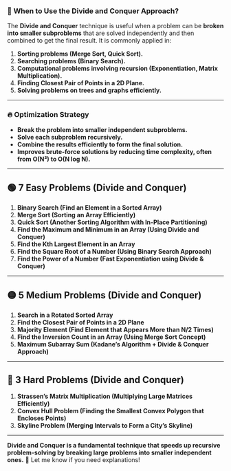 ### 📌 **When to Use the Divide and Conquer Approach?**  
The **Divide and Conquer** technique is useful when a problem can be **broken into smaller subproblems** that are solved independently and then combined to get the final result. It is commonly applied in:  

1. **Sorting problems (Merge Sort, Quick Sort).**  
2. **Searching problems (Binary Search).**  
3. **Computational problems involving recursion (Exponentiation, Matrix Multiplication).**  
4. **Finding Closest Pair of Points in a 2D Plane.**  
5. **Solving problems on trees and graphs efficiently.**  

---

### 🔥 **Optimization Strategy**  
- **Break the problem into smaller independent subproblems.**  
- **Solve each subproblem recursively.**  
- **Combine the results efficiently to form the final solution.**  
- **Improves brute-force solutions by reducing time complexity, often from O(N²) to O(N log N).**  

---

## 🟢 **7 Easy Problems (Divide and Conquer)**
1. **Binary Search (Find an Element in a Sorted Array)**  
2. **Merge Sort (Sorting an Array Efficiently)**  
3. **Quick Sort (Another Sorting Algorithm with In-Place Partitioning)**  
4. **Find the Maximum and Minimum in an Array (Using Divide and Conquer)**  
5. **Find the Kth Largest Element in an Array**  
6. **Find the Square Root of a Number (Using Binary Search Approach)**  
7. **Find the Power of a Number (Fast Exponentiation using Divide & Conquer)**  

---

## 🟡 **5 Medium Problems (Divide and Conquer)**
1. **Search in a Rotated Sorted Array**  
2. **Find the Closest Pair of Points in a 2D Plane**  
3. **Majority Element (Find Element that Appears More than N/2 Times)**  
4. **Find the Inversion Count in an Array (Using Merge Sort Concept)**  
5. **Maximum Subarray Sum (Kadane’s Algorithm + Divide & Conquer Approach)**  

---

## 🔴 **3 Hard Problems (Divide and Conquer)**
1. **Strassen’s Matrix Multiplication (Multiplying Large Matrices Efficiently)**  
2. **Convex Hull Problem (Finding the Smallest Convex Polygon that Encloses Points)**  
3. **Skyline Problem (Merging Intervals to Form a City’s Skyline)**  

---

**Divide and Conquer is a fundamental technique that speeds up recursive problem-solving by breaking large problems into smaller independent ones.** 🚀 Let me know if you need explanations!